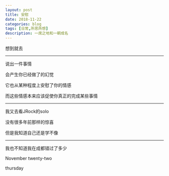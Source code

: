 ```yaml
---
layout: post
title: 安慰
date: 2018-11-22
categories: blog
tags: [日常,所思所想]
description: 一席之地和一朝成名
---
```


想到就去

------

说出一件事情

会产生你已经做了的幻觉

它也从某种程度上安慰了你的情感

而这些情感本来应该促使你真正的完成某些事情

-------

我又去看JRock的solo

没有很多年前那样的惊喜

但是我知道自己还是学不像

------

我也不知道我在成都错过了多少

November twenty-two

thursday
